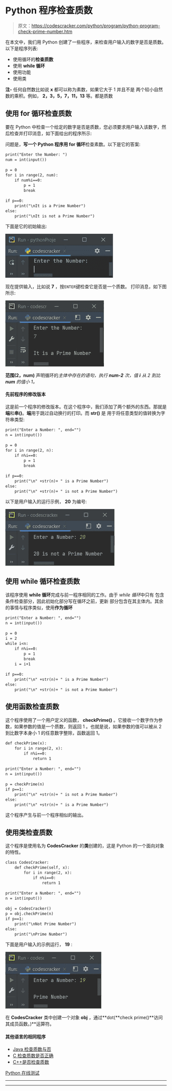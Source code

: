 # Python 程序检查质数

> 原文：<https://codescracker.com/python/program/python-program-check-prime-number.htm>

在本文中，我们用 Python 创建了一些程序，来检查用户输入的数字是否是质数。以下是程序列表:

*   使用循环的**检查质数**
*   使用 **while 循环**
*   使用功能
*   使用类

**注-** 任何自然数比如说 **x** 都可以称为素数，如果它大于 1 并且不是 两个较小自然数的乘积。例如， **2，3，5，7，11，13** 等。都是质数

## 使用 for 循环检查质数

要在 Python 中检查一个给定的数字是否是质数，您必须要求用户输入该数字，然后检查并打印消息，如下面给出的程序所示:

问题是，**写一个 Python 程序用 for 循环**检查素数。以下是它的答案:

```
print("Enter the Number: ")
num = int(input())

p = 0
for i in range(2, num):
    if num%i==0:
        p = 1
        break

if p==0:
    print("\nIt is a Prime Number")
else:
    print("\nIt is not a Prime Number")
```

下面是它的初始输出:

![check prime or not python](img/4686bf0424063336354388dbe190cdad.png)

现在提供输入，比如说 **7** ，按`ENTER`键检查它是否是一个质数。 打印消息，如下图所示:

![python check prime or not](img/a77c366bff3a94e108a536314f23c60c.png)

**范围(2，num)** 声明循环的*主体中存在的语句，执行 **num-2** 次，值 **i** 从 2 到比 **num** 的值小 1。*

#### 先前程序的修改版本

这是前一个程序的修改版本。在这个程序中，我们添加了两个额外的东西。那就是**端**和**串()**。**端**用于跳过自动换行的打印。而 **str()** 是 用于将任意类型的值转换为字符串类型:

```
print("Enter a Number: ", end="")
n = int(input())

p = 0
for i in range(2, n):
    if n%i==0:
        p = 1
        break

if p==0:
    print("\n" +str(n)+ " is a Prime Number")
else:
    print("\n" +str(n)+ " is not a Prime Number")
```

以下是用户输入的运行示例， **20** 为编号:

![check prime number python](img/07dc8d542b8223265b4322ea069aec3c.png)

## 使用 while 循环检查质数

该程序使用 **while 循环**完成与前一程序相同的工作。由于 *while 循环*中只有 包含条件检查部分，因此初始化部分写在循环之前，更新 部分包含在其主体内。其余的事情与程序类似，使用**作为循环**

```
print("Enter a Number: ", end="")
n = int(input())

p = 0
i = 2
while i<n:
    if n%i==0:
        p = 1
        break
    i = i+1

if p==0:
    print("\n" +str(n)+ " is a Prime Number")
else:
    print("\n" +str(n)+ " is not a Prime Number")
```

## 使用函数检查质数

这个程序使用了一个用户定义的函数， **checkPrime()** 。它接收一个数字作为参数，如果参数的值是一个质数，则返回 1 。也就是说，如果参数的值可以被从 2 到比数字本身小 1 的任意数字整除，函数返回 1。

```
def checkPrime(x):
    for i in range(2, x):
        if n%i==0:
            return 1

print("Enter a Number: ", end="")
n = int(input())

p = checkPrime(n)
if p==1:
    print("\n" +str(n)+ " is not a Prime Number")
else:
    print("\n" +str(n)+ " is a Prime Number")
```

这个程序产生与前一个程序相似的输出。

## 使用类检查质数

这个程序是使用名为 **CodesCracker** 的**类**创建的，这是 Python 的一个面向对象的特性。

```
class CodesCracker:
    def checkPrime(self, x):
        for i in range(2, x):
            if n%i==0:
                return 1

print("Enter a Number: ", end="")
n = int(input())

obj = CodesCracker()
p = obj.checkPrime(n)
if p==1:
    print("\nNot Prime Number")
else:
    print("\nPrime Number")
```

下面是用户输入的示例运行， **19** :

![python check prime number](img/a382062f4895afdcae2ee380404efb48.png)

在 **CodesCracker** 类中创建一个对象 **obj** ，通过**dot(**check prime()**访问其成员函数。)**运算符。

#### 其他语言的相同程序

*   [Java 检查质数与否](/java/program/java-program-check-prime.htm)
*   [C 检查质数是否正确](/c/program/c-program-check-prime.htm)
*   [C++是否检查质数](/cpp/program/cpp-program-check-prime.htm)

[Python 在线测试](/exam/showtest.php?subid=10)

* * *

* * *